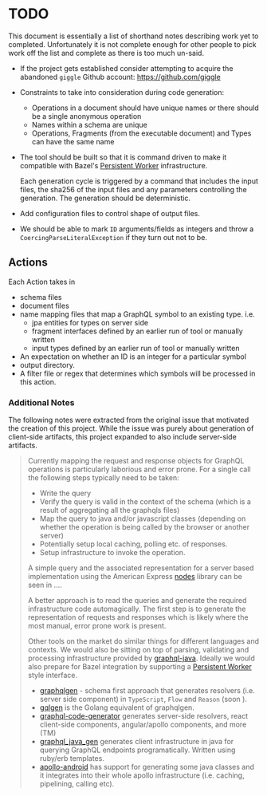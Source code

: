 # TODO

This document is essentially a list of shorthand notes describing work yet to completed.
Unfortunately it is not complete enough for other people to pick work off the list and
complete as there is too much un-said.

* If the project gets established consider attempting to acquire the abandoned `giggle`
  Github account: https://github.com/giggle

* Constraints to take into consideration during code generation:
  - Operations in a document should have unique names or there should be a single anonymous operation
  - Names within a schema are unique
  - Operations, Fragments (from the executable document) and Types can have the same name

* The tool should be built so that it is command driven to make it compatible with Bazel's
  [Persistent Worker](https://medium.com/@mmorearty/how-to-create-a-persistent-worker-for-bazel-7738bba2cabb)
  infrastructure.

  Each generation cycle is triggered by a command that includes the input files, the sha256 of
  the input files and any parameters controlling the generation. The generation should be deterministic.

* Add configuration files to control shape of output files.

* We should be able to mark `ID` arguments/fields as integers and throw a `CoercingParseLiteralException` if they turn out not to be.

## Actions

Each Action takes in
+ schema files
+ document files
+ name mapping files that map a GraphQL symbol to an existing type. i.e.
  - jpa entities for types on server side
  - fragment interfaces defined by an earlier run of tool or manually written
  - input types defined by an earlier run of tool or manually written
+ An expectation on whether an ID is an integer for a particular symbol
+ output directory.
+ A filter file or regex that determines which symbols will be processed in this action.

### Additional Notes

The following notes were extracted from the original issue that motivated the creation of this project.
While the issue was purely about generation of client-side artifacts, this project expanded to also
include server-side artifacts.

> Currently mapping the request and response objects for GraphQL operations is particularly laborious and error prone. For a single call the following steps typically need to be taken:
>
> * Write the query
> * Verify the query is valid in the context of the schema (which is a result of aggregating all the graphqls files)
> * Map the query to java and/or javascript classes (depending on whether the operation is being called by the browser or another server)
> * Potentially setup local caching, polling etc. of responses.
> * Setup infrastructure to invoke the operation.
>
> A simple query and the associated representation for a server based implementation using the American Express [nodes](https://github.com/americanexpress/nodes) library can be seen in ....
>
> A better approach is to read the queries and generate the required infrastructure code automagically. The first step is to generate the representation of requests and responses which is likely where the most manual, error prone work is present.
>
> Other tools on the market do similar things for different languages and contexts. We would also be sitting on top of parsing, validating and processing infrastructure provided by [graphql-java](https://www.graphql-java.com). Ideally we would also prepare for Bazel integration by supporting a [Persistent Worker](https://medium.com/@mmorearty/how-to-create-a-persistent-worker-for-bazel-7738bba2cabb) style interface.
>
> * [graphqlgen](https://github.com/prisma/graphqlgen) - schema first approach that generates resolvers (i.e. server side component) in `TypeScript`, `Flow` and `Reason` (soon ).
> * [gqlgen](https://github.com/99designs/gqlgen) is the Golang equivalent of graphqlgen.
> * [graphql-code-generator](https://github.com/dotansimha/graphql-code-generator) generates server-side resolvers, react client-side components, angular/apollo components, and more (TM)
> * [graphql_java_gen](https://github.com/Shopify/graphql_java_gen) generates client infrastructure in java for querying GraphQL endpoints programatically. Written using ruby/erb templates.
> * [apollo-android](https://github.com/apollographql/apollo-android) has support for generating some java classes and it integrates into their whole apollo infrastructure (i.e. caching, pipelining, calling etc).
